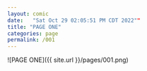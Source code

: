 ```yaml
---
layout: comic
date:   "Sat Oct 29 02:05:51 PM CDT 2022""
title: "PAGE ONE"
categories: page
permalink: /001
---
```

![PAGE ONE]({{ site.url }}/pages/001.png)

